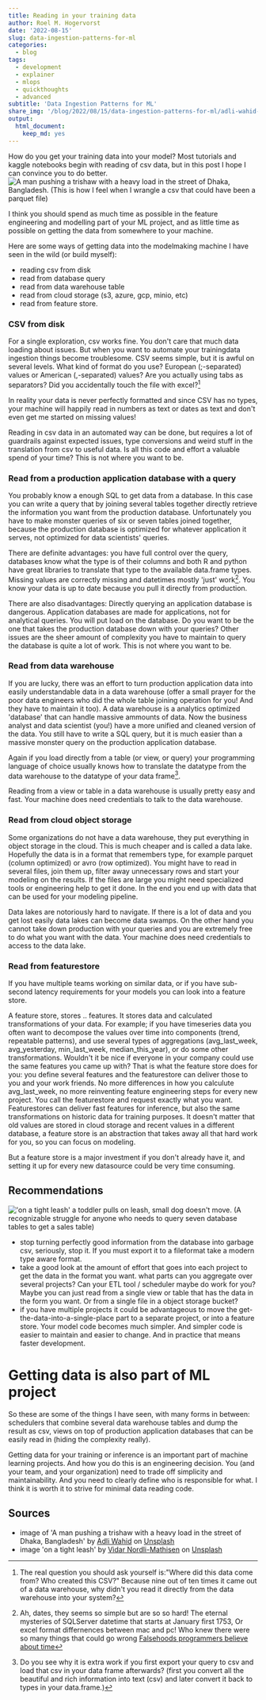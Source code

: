 ```yaml
---
title: Reading in your training data
author: Roel M. Hogervorst
date: '2022-08-15'
slug: data-ingestion-patterns-for-ml
categories:
  - blog
tags:
  - development
  - explainer
  - mlops
  - quickthoughts
  - advanced
subtitle: 'Data Ingestion Patterns for ML'
share_img: '/blog/2022/08/15/data-ingestion-patterns-for-ml/adli-wahid-Nw0IoLcLHeQ-unsplash.jpg'
output:
  html_document:
    keep_md: yes
---
```

<!-- content  -->

How do you get your training data into your model? Most tutorials and kaggle notebooks begin with reading of csv data, but in this post I hope I can convince you to do better. 
![A man pushing a trishaw with a heavy load in the street of Dhaka, Bangladesh. (This is how I feel when I wrangle a csv that could have been a parquet file)](adli-wahid-Nw0IoLcLHeQ-unsplash.jpg)



I think you should spend as much time as possible in the feature engineering and modelling part of your ML project, and as little time as possible on getting the data from somewhere to your machine.

Here are some ways of getting data into the modelmaking machine I have seen in the wild (or build myself):

* reading csv from disk
* read from database query
* read from data warehouse table
* read from cloud storage (s3, azure, gcp, minio, etc)
* read from feature store.

### CSV from disk
For a single exploration, csv works fine. You don't care that much data loading about issues. But when you want to automate your trainingdata ingestion things become troublesome. 
CSV seems simple, but it is awful on several levels. What kind of format do you use? European (;-separated) values or American (,-separated) values? Are you actually using tabs as separators? Did you accidentally touch the file with excel?[^1]

[^1]: The real question you should ask yourself is:"Where did this data come from? Who created this CSV?" Because nine out of ten times it came out of a data warehouse, why didn't you read it directly from the data warehouse into your system?

In reality your data is never perfectly formatted and since CSV has no types, your machine will happily read in numbers as text or dates as text and don't even get me started on missing values!

Reading in csv data in an automated way can be done, but requires a lot of guardrails against expected issues, type conversions and weird stuff in the translation from csv to useful data. Is all this code and effort a valuable spend of your time? This is not where you want to be.


### Read from a production application database with a query
You probably know a enough SQL to get data from a database. In this case you can write a query that by joining several tables together directly retrieve the information you want from the production database. 
Unfortunately you have to make monster queries of six or seven tables joined together, because the production database is optimized for whatever application it serves, not optimized for data scientists' queries. 

There are definite advantages: you have full control over the query, databases know what the type is of their columns and both R and python have great libraries to translate that type to the available data.frame types. Missing values are correctly missing and datetimes mostly 'just' work[^2]. You know your data is up to date because you pull it directly from production.

[^2]: Ah, dates, they seems so simple but are so so hard! The eternal mysteries of SQLServer datetime that starts at January first 1753, Or excel format differnences between mac and pc! Who knew there were so many things that could go wrong [Falsehoods programmers believe about time](https://gist.github.com/timvisee/fcda9bbdff88d45cc9061606b4b923ca) 

There are also disadvantages: Directly querying an application database is dangerous. Application databases are made for applications, not for analytical queries. You will put load on the database. Do you want to be the one that takes the production database down with your queries?
Other issues are the sheer amount of complexity you have to maintain to query the database is quite a lot of work. This is not where you want to be.

### Read from data warehouse

If you are lucky, there was an effort to turn production application data into easily understandable data in a data warehouse (offer a small prayer for the poor data engineers who did the whole table joining operation for you! And they have to maintain it too). A data warehouse is a analytics optimized 'database' that can handle massive ammounts of data. Now the business analyst and data scientist (you!) have a more unified and cleaned version of the data. You still have to write a SQL query, but it is much easier than a massive monster query on the production application database. 

Again if you load directly from a table (or view, or query) your programming language of choice usually knows how to translate the datatype from the data warehouse to the datatype of your data frame[^3].

[^3]: Do you see why it is extra work if you first export your query to csv and load that csv in your data frame afterwards? (first you convert all the beautiful and rich information into text (csv) and later convert  it back to types in your data.frame.)

Reading from a view or table in a data warehouse is usually pretty easy and fast. Your machine does need credentials to talk to the data warehouse.

### Read from cloud object storage
Some organizations do not have a data warehouse, they put everything in object storage in the cloud. This is much cheaper and is called a data lake. 
Hopefully the data is in a format that remembers type, for example parquet (column optimized) or avro (row optimized). You might have to read in several files, join them up, filter away unnecessary rows and start your modeling on the results. If the files are large you might need specialized tools or engineering help to get it done. In the end you end up with data that can be used for your modeling pipeline.

Data lakes are notoriously hard to navigate. If there is a lot of data and you get lost easily data lakes can become data swamps. On the other hand you cannot take down production with your queries and you are extremely free to do what you want with the data. Your machine does need credentials to access to the data lake.

### Read from featurestore
If you have multiple teams working on similar data, or if you have sub-second latency requirements for your models you can look into a feature store.

A feature store, stores .. features. It stores data and calculated transformations of your data. For example; if you have timeseries data you often want to decompose the values over time into components (trend, repeatable patterns), and use several types of aggregations (avg_last_week, avg_yesterday, min_last_week, median_this_year), or do some other transformations. Wouldn't it be nice if everyone in your company could use the same features you came up with? That is what the feature store does for you: you define several features and the featurestore can deliver those to you and your work friends. No more differences in how you calculute avg_last_week, no more reinventing feature engineering steps for every new project. You call the featurestore and request exactly what you want. Featurestores can deliver fast features for inference, but also the same transformations on historic data for training purposes. It doesn't matter that old values are stored in cloud storage and recent values in a different database, a feature store is an abstraction that takes away all that hard work for you, so you can focus on modeling. 

But a feature store is a major investment if you don't already have it, and setting it up for every new datasource could be very time consuming. 

## Recommendations

!['on a tight leash' a toddler pulls on leash, small dog doesn't move. (A recognizable struggle for anyone who needs to query seven database tables to get a sales table) ](vidar-nordli-mathisen-cSsvUtTVr0Q-unsplash.jpg)

* stop turning perfectly good information from the database into garbage csv, seriously, stop it. If you must export it to a fileformat take a modern type aware format.
* take a good look at the amount of effort that goes into each project to get the data in the format you want. what parts can you aggregate over several projects? Can your ETL tool / scheduler maybe do work for you? Maybe you can just read from a single view or table that has the data in the form you want. Or from a single file in a object storage bucket?
* if you have multiple projects it could be advantageous to move the get-the-data-into-a-single-place part to a separate project, or into a feature store. Your model code becomes much simpler. And simpler code is easier to maintain and easier to change. And in practice that means faster development.

# Getting data is also part of ML project
So these are some of the things I have seen, with many forms in between: schedulers that combine several data warehouse tables and dump the result as csv, views on top of production application databases that can be easily read in (hiding the complexity really). 

Getting data for your training or inference is an important part of machine learning projects. And how you do this is an engineering decision. You (and your team, and your organization) need to trade off simplicity and maintainability. And you need to clearly define who is responsible for what. I think it is worth it to strive for minimal data reading code. 


## Sources
* image of 'A man pushing a trishaw with a heavy load in the street of Dhaka, Bangladesh' by <a href="https://unsplash.com/@adliwahid?utm_source=unsplash&utm_medium=referral&utm_content=creditCopyText">Adli Wahid</a> on <a href="https://unsplash.com/?utm_source=unsplash&utm_medium=referral&utm_content=creditCopyText">Unsplash</a>
* image 'on a tight leash'  by <a href="https://unsplash.com/@vidarnm?utm_source=unsplash&utm_medium=referral&utm_content=creditCopyText">Vidar Nordli-Mathisen</a> on <a href="https://unsplash.com/?utm_source=unsplash&utm_medium=referral&utm_content=creditCopyText">Unsplash</a>
    
